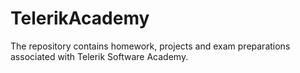 # TelerikAcademy
The repository contains homework, projects and exam preparations associated with Telerik Software Academy.
